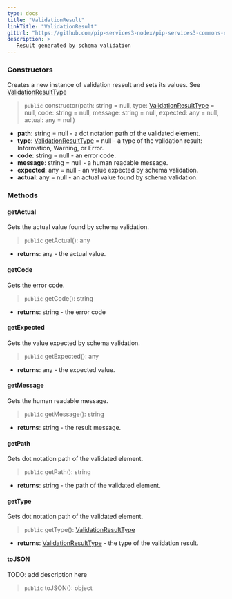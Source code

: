 ```yaml
---
type: docs
title: "ValidationResult"
linkTitle: "ValidationResult"
gitUrl: "https://github.com/pip-services3-nodex/pip-services3-commons-nodex"
description: >
   Result generated by schema validation
---
```


### Constructors
Creates a new instance of validation ressult and sets its values.
See [ValidationResultType](../validation_result_type)

> `public` constructor(path: string = null, type: [ValidationResultType](../validation_result_type) = null, code: string = null, message: string = null,  expected: any = null, actual: any = null)

- **path**: string = null - a dot notation path of the validated element.
- **type**: [ValidationResultType](../validation_result_type) = null - a type of the validation result: Information, Warning, or Error.
- **code**: string = null - an error code.
- **message**: string = null - a human readable message.
- **expected**: any = null - an value expected by schema validation.
- **actual**: any = null - an actual value found by schema validation.


### Methods

#### getActual
Gets the actual value found by schema validation.

> `public` getActual(): any

- **returns**: any - the actual value.


#### getCode
Gets the error code.

> `public` getCode(): string

- **returns**: string - the error code


#### getExpected
Gets the value expected by schema validation.

> `public` getExpected(): any

- **returns**: any - the expected value.


#### getMessage
Gets the human readable message.

> `public` getMessage(): string

- **returns**: string - the result message.


#### getPath
Gets dot notation path of the validated element.

> `public` getPath(): string

- **returns**: string - the path of the validated element.


#### getType
Gets dot notation path of the validated element.

> `public` getType(): [ValidationResultType](../validation_result_type)

- **returns**: [ValidationResultType](../validation_result_type) - the type of the validation result.


#### toJSON
TODO: add description here

> `public` toJSON(): object